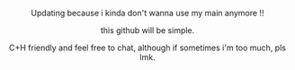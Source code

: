 <p align="center"> Updating because i kinda don't wanna use my main anymore !!
<p align="center">this github will be simple.
<p align="center">C+H friendly and feel free to chat, although if sometimes i'm too much, pls lmk.
